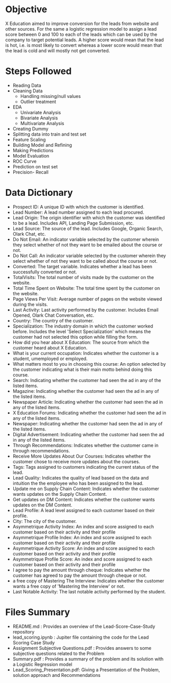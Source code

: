 # Objective
X Education aimed to improve conversion for the leads from website and other sources. For the same a logistic regression model to assign a lead score between 0 and 100 to each of the leads which can be used by the company to target potential leads. A higher score would mean that the lead is hot, i.e. is most likely to convert whereas a lower score would mean that the lead is cold and will mostly not get converted.

# Steps Followed
- Reading Data
- Cleaning Data
  - Handling missing/null values
  - Outlier treatment
- EDA
  - Univariate Analysis
  - Bivariate Analysis
  - Multivariate Analysis
- Creating Dummy
- Splitting data into train and test set
- Feature Scaling
- Building Model and Refining
- Making Predictions
- Model Evaluation
- ROC Curve
- Prediction on test set
- Precision- Recall

# Data Dictionary
- Prospect ID: A unique ID with which the customer is identified.
- Lead Number: A lead number assigned to each lead procured.
- Lead Origin: The origin identifier with which the customer was identified to be a lead. Includes API, Landing Page Submission, etc.
- Lead Source: The source of the lead. Includes Google, Organic Search, Olark Chat, etc.
- Do Not Email: An indicator variable selected by the customer wherein they select whether of not they want to be emailed about the course or not.
- Do Not Call: An indicator variable selected by the customer wherein they select whether of not they want to be called about the course or not.
- Converted: The target variable. Indicates whether a lead has been successfully converted or not.
- TotalVisits: The total number of visits made by the customer on the website.
- Total Time Spent on Website: The total time spent by the customer on the website.
- Page Views Per Visit: Average number of pages on the website viewed during the visits.
- Last Activity: Last activity performed by the customer. Includes Email Opened, Olark Chat Conversation, etc.
- Country: The country of the customer.
- Specialization: The industry domain in which the customer worked before. Includes the level 'Select Specialization' which means the customer had not selected this option while filling the form.
- How did you hear about X Education: The source from which the customer heard about X Education.
- What is your current occupation: Indicates whether the customer is a student, umemployed or employed.
- What matters most to you in choosing this course: An option selected by the customer indicating what is their main motto behind doing this course.
- Search: Indicating whether the customer had seen the ad in any of the listed items.
- Magazine: Indicating whether the customer had seen the ad in any of the listed items.
- Newspaper Article: Indicating whether the customer had seen the ad in any of the listed items.
- X Education Forums: Indicating whether the customer had seen the ad in any of the listed items.
- Newspaper: Indicating whether the customer had seen the ad in any of the listed items.
- Digital Advertisement: Indicating whether the customer had seen the ad in any of the listed items.
- Through Recommendations: Indicates whether the customer came in through recommendations.
- Receive More Updates About Our Courses: Indicates whether the customer chose to receive more updates about the courses.
- Tags: Tags assigned to customers indicating the current status of the lead.
- Lead Quality: Indicates the quality of lead based on the data and intuition the the employee who has been assigned to the lead.
- Update me on Supply Chain Content: Indicates whether the customer wants updates on the Supply Chain Content.
- Get updates on DM Content: Indicates whether the customer wants updates on the DM Content.
- Lead Profile: A lead level assigned to each customer based on their profile.
- City: The city of the customer.
- Asymmetrique Activity Index: An index and score assigned to each customer based on their activity and their profile
- Asymmetrique Profile Index: An index and score assigned to each customer based on their activity and their profile
- Asymmetrique Activity Score: An index and score assigned to each customer based on their activity and their profile
- Asymmetrique Profile Score: An index and score assigned to each customer based on their activity and their profile
- I agree to pay the amount through cheque: Indicates whether the customer has agreed to pay the amount through cheque or not.
- a free copy of Mastering The Interview: Indicates whether the customer wants a free copy of 'Mastering the Interview' or not.
- Last Notable Activity: The last notable activity performed by the student.

# Files Summary
- README.md : Provides an overview of the Lead-Score-Case-Study repository
- lead_scoring.ipynb : Jupiter file containing the code for the Lead Scoring Case Study
- Assignment Subjective Questions.pdf : Provides answers to some subjective questions related to the Problem
- Summary.pdf : Provides a summary of the problem and its solution with a Logistic Regression model
- Lead_Scoring_Presentation.pdf: Giving a Presentation of the Problem, solution approach and Recommendations

